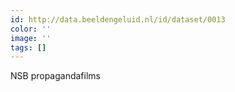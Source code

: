 ```yaml
---
id: http://data.beeldengeluid.nl/id/dataset/0013
color: ''
image: ''
tags: []
---
```


NSB propagandafilms
